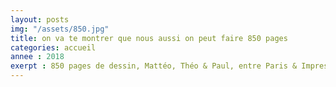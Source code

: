 ```yaml
---
layout: posts
img: "/assets/850.jpg"
title: on va te montrer que nous aussi on peut faire 850 pages
categories: accueil
annee : 2018
exerpt : 850 pages de dessin, Mattéo, Théo & Paul, entre Paris & Impression, dans la journée
---
```

